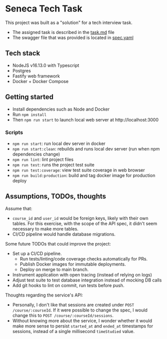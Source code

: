 # Seneca Tech Task

This project was built as a "solution" for a tech interview task.

- The assigned task is described in the [task.md](task.md) file
- The swagger file that was provided is located in [spec.yaml](spec.yaml)
## Tech stack

- NodeJS v16.13.0 with Typescript
- Postgres
- Fastify web framework
- Docker + Docker Compose

## Getting started

- Install dependencies such as Node and Docker
- Run `npm install`
- Then `npm run start` to launch local web server at http://localhost:3000

### Scripts

- `npm run start`: run local dev server in docker
- `npm run start:clean`: rebuilds and runs local dev server (run when npm dependencies change)
- `npm run lint`: lint project files
- `npm run test`: runs the project test suite
- `npm run test:coverage`: view test suite coverage in web browser
- `npm run build:production`: build and tag docker image for production deploy

## Assumptions, TODOs, thoughts

Assume that:

- `course_id` and `user_id` would be foreign keys, likely with their own tables. For this exercise, with the scope of the API spec, it didn't seem necessary to make more tables.
- CI/CD pipeline would handle database migrations.

Some future TODOs that could improve the project:

- Set up a CI/CD pipeline.
  - Run tests/linting/code coverage checks automatically for PRs.
  - Publish Docker images for immutable deployments.
  - Deploy on merge to main branch.
- Instrument application with open tracing (instead of relying on logs)
- Adjust test suite to test database integration instead of mocking DB calls
- Add git hooks to lint on commit, run tests before push.

Thoughts regarding the service's API:

- Personally, I don't like that sessions are created under `POST /course/:courseId`. If it were possible to change the spec, I would change this to `POST /course/:courseId/sessions`.
- Without knowing more about the service, I wonder whether it would make more sense to persist `started_at` and `ended_at` timestamps for sessions, instead of a single millisecond `timeStudied` value.

